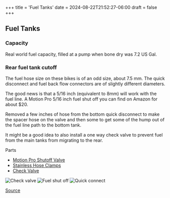 +++
title = 'Fuel Tanks'
date = 2024-08-22T21:52:27-06:00
draft = false
+++

## Fuel Tanks

### Capacity

Real world fuel capacity, filled at a pump when bone dry was 7.2 US Gal.

### Rear fuel tank cutoff

The fuel hose size on these bikes is of an odd size, about 7.5 mm. The quick disconnect and fuel back flow connectors are of slightly different diameters.

The good news is that a 5/16 inch (equivalent to 8mm) will work with the fuel line. A Motion Pro 5/16 inch fuel shut off you can find on Amazon for about $20.

Removed a few inches of hose from the bottom quick disconnect to make the spacer hose on the valve and then some to get some of the hump out of the fuel line path to the bottom tank.

It might be a good idea to also install a one way check valve to prevent fuel from the main tanks from migrating to the rear.

Parts
- [Motion Pro Shutoff Valve](https://www.amazon.com/Motion-Pro-12-0036-Inline-Valve/dp/B000WJA33I)
- [Stainless Hose Clamps](https://www.amazon.com/STEELSOFT-Pressure-Adjustable-Stainless-Injection/dp/B0C4V65HNS)
- [Check Valve](https://www.amazon.com/EVIL-ENERGY-Return-Petrol-Aluminium/dp/B08JJ128LN)

![Check valve](/img/450R_fuel_check_valve.jpg)
![Fuel shut off](/img/450R_fuel_shut_off.jpg)
![Quick connect](/img/450R_quick_connect.jpg)

[Source](https://www.advrider.com/f/threads/kove-450-rally-rally-pro-owners-thread.1695755/page-2#post-49587009)
